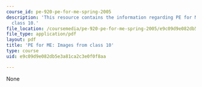 ```yaml
---
course_id: pe-920-pe-for-me-spring-2005
description: 'This resource contains the information regarding PE for ME: Images from
  class 10.'
file_location: /coursemedia/pe-920-pe-for-me-spring-2005/e9c09d9e082db5e3a81ca2c3e0f0f8aa_MITPE_920S05_10.pdf
file_type: application/pdf
layout: pdf
title: 'PE for ME: Images from class 10'
type: course
uid: e9c09d9e082db5e3a81ca2c3e0f0f8aa

---
```

None